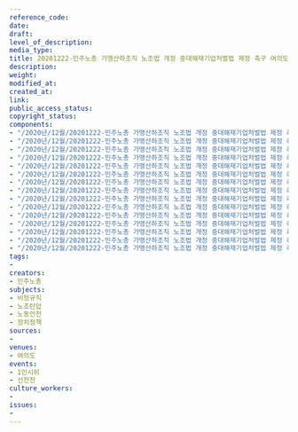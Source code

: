 ```yaml
---
reference_code: 
date: 
draft: 
level_of_description: 
media_type: 
title: 20201222-민주노총 가맹산하조직 노조법 개정 중대해재기업처벌법 제정 촉구 여의도 촛불 1인시위
description: 
weight: 
modified_at: 
created_at: 
link: 
public_access_status: 
copyright_status: 
components:
- "/2020년/12월/20201222-민주노총 가맹산하조직 노조법 개정 중대해재기업처벌법 제정 촉구 여의도 촛불 1인시위/1280_1DX4270.jpg"
- "/2020년/12월/20201222-민주노총 가맹산하조직 노조법 개정 중대해재기업처벌법 제정 촉구 여의도 촛불 1인시위/1280_1DX4529.jpg"
- "/2020년/12월/20201222-민주노총 가맹산하조직 노조법 개정 중대해재기업처벌법 제정 촉구 여의도 촛불 1인시위/1280_1DX4229.jpg"
- "/2020년/12월/20201222-민주노총 가맹산하조직 노조법 개정 중대해재기업처벌법 제정 촉구 여의도 촛불 1인시위/1280_1DX4582.jpg"
- "/2020년/12월/20201222-민주노총 가맹산하조직 노조법 개정 중대해재기업처벌법 제정 촉구 여의도 촛불 1인시위/1280_1DX4471.jpg"
- "/2020년/12월/20201222-민주노총 가맹산하조직 노조법 개정 중대해재기업처벌법 제정 촉구 여의도 촛불 1인시위/1280_1DX4245.jpg"
- "/2020년/12월/20201222-민주노총 가맹산하조직 노조법 개정 중대해재기업처벌법 제정 촉구 여의도 촛불 1인시위/1280_1DX4451.jpg"
- "/2020년/12월/20201222-민주노총 가맹산하조직 노조법 개정 중대해재기업처벌법 제정 촉구 여의도 촛불 1인시위/1280_1DX4597.jpg"
- "/2020년/12월/20201222-민주노총 가맹산하조직 노조법 개정 중대해재기업처벌법 제정 촉구 여의도 촛불 1인시위/1280_1DX4222.jpg"
- "/2020년/12월/20201222-민주노총 가맹산하조직 노조법 개정 중대해재기업처벌법 제정 촉구 여의도 촛불 1인시위/1280_1DX4312.jpg"
- "/2020년/12월/20201222-민주노총 가맹산하조직 노조법 개정 중대해재기업처벌법 제정 촉구 여의도 촛불 1인시위/1280_1DX4602.jpg"
- "/2020년/12월/20201222-민주노총 가맹산하조직 노조법 개정 중대해재기업처벌법 제정 촉구 여의도 촛불 1인시위/1280_1DX4339.jpg"
- "/2020년/12월/20201222-민주노총 가맹산하조직 노조법 개정 중대해재기업처벌법 제정 촉구 여의도 촛불 1인시위/1280_1DX4488.jpg"
- "/2020년/12월/20201222-민주노총 가맹산하조직 노조법 개정 중대해재기업처벌법 제정 촉구 여의도 촛불 1인시위/1280_1DX4377.jpg"
- "/2020년/12월/20201222-민주노총 가맹산하조직 노조법 개정 중대해재기업처벌법 제정 촉구 여의도 촛불 1인시위/1280_1DX4167.jpg"
tags:
- 
creators:
- 민주노총
subjects:
- 비정규직
- 노조탄압
- 노동안전
- 정치정책
sources:
- 
venues:
- 여의도
events:
- 1인시위
- 선전전
culture_workers:
- 
issues:
- 
---
```

